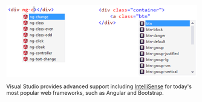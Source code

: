 <properties
	pageTitle="Frameworks"
	description="A large number of both clint- and server-side frameworks have first-class support in Visual Studio."
	slug="frameworks"
	order="300"
	keywords="angular, jsx, bootstrap, reactjs, asp.net, django, express"
/>

![Frameworks](_assets/index-frameworks.png)

Visual Studio provides advanced support including [IntelliSense](http://go.microsoft.com/fwlink/?LinkId=532997) for today's most popular web frameworks,  such as Angular and Bootstrap.